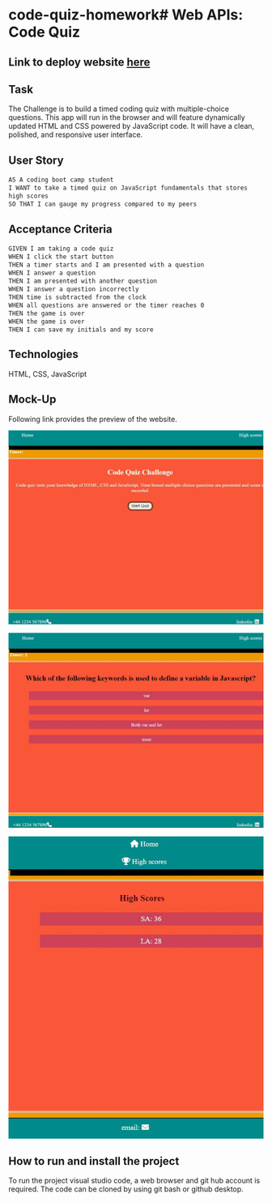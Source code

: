 # code-quiz-homework# Web APIs: Code Quiz

## Link to deploy website [here](https://smeea-2018.github.io/code-quiz-homework/)

## Task

The Challenge is to build a timed coding quiz with multiple-choice questions. This app will run in the browser and will feature dynamically updated HTML and CSS powered by JavaScript code. It will have a clean, polished, and responsive user interface.

## User Story

```
AS A coding boot camp student
I WANT to take a timed quiz on JavaScript fundamentals that stores high scores
SO THAT I can gauge my progress compared to my peers
```

## Acceptance Criteria

```
GIVEN I am taking a code quiz
WHEN I click the start button
THEN a timer starts and I am presented with a question
WHEN I answer a question
THEN I am presented with another question
WHEN I answer a question incorrectly
THEN time is subtracted from the clock
WHEN all questions are answered or the timer reaches 0
THEN the game is over
WHEN the game is over
THEN I can save my initials and my score
```

## Technologies

HTML, CSS, JavaScript

## Mock-Up

Following link provides the preview of the website.

![The code-quiz webpage includes a  header with home and high scores links , a description of code-quiz with start button and footer at the bottom of the page.](./assets/images/codequizstartpage.JPG)

![The code-quiz webpage includes a  header with home and high scores links , a question with multiple answer and footer at the bottom of the page.](./assets/images/codequizquestionspage.JPG)

![The  responsive code-quiz webpage showing high scores .](./assets/images/highscores.JPG)

## How to run and install the project

To run the project visual studio code, a web browser and git hub account is required. The code can be cloned by using git bash or github desktop.
